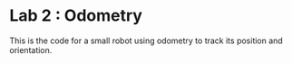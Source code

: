 # Lab 2 : Odometry

This is the code for a small robot using odometry to track its position and orientation.
